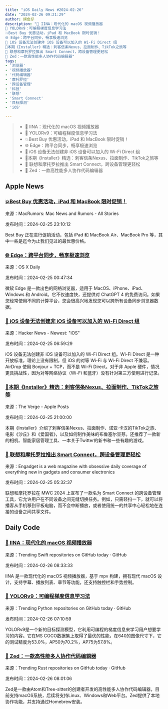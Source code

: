 ```yaml
---
title: "iOS Daily News #2024-02-26"
date: "2024-02-26 09:21:29"
author: 摸鱼仔
description: "🌟 IINA：现代化的 macOS 视频播放器
🌟 YOLORv9：可编程梯度信息学习法
💥Best Buy 优惠活动，iPad 和 MacBook 限时促销！
🌐 Edge：跨平台同步，畅享极速浏览
🌟 iOS 设备无法创建非 iOS 设备可以加入的 Wi-Fi Direct 组
🌟本期《Installer》精选：刺客信条Nexus、拉面制作、TikTok之旅等
📱 联想和摩托罗拉推出 Smart Connect，跨设备管理更轻松
🌟 Zed：一款高性能多人协作代码编辑器"
tags: 
- '浏览器'
- '视频播放器'
- '代码编辑器'
- '摩托罗拉'
- '跨设备管理'
- '科技'
- '联想'
- 'Smart Connect'
- '目标探测'
- 'iOS'

---
```


> * 🌟 IINA：现代化的 macOS 视频播放器
> * 🌟 YOLORv9：可编程梯度信息学习法
> * 💥Best Buy 优惠活动，iPad 和 MacBook 限时促销！
> * 🌐 Edge：跨平台同步，畅享极速浏览
> * 🌟 iOS 设备无法创建非 iOS 设备可以加入的 Wi-Fi Direct 组
> * 🌟本期《Installer》精选：刺客信条Nexus、拉面制作、TikTok之旅等
> * 📱 联想和摩托罗拉推出 Smart Connect，跨设备管理更轻松
> * 🌟 Zed：一款高性能多人协作代码编辑器

## Apple News

### [💥Best Buy 优惠活动，iPad 和 MacBook 限时促销！](https://www.macrumors.com/2024/02/25/best-buy-lowest-prices-ipad-macbook/)

来源：MacRumors: Mac News and Rumors - All Stories

发布时间：2024-02-25 23:10:12

Best Buy 正在进行促销活动，包括 iPad 和 MacBook Air、MacBook Pro 等，其中一些是迄今为止我们见过的最优惠价格。

### [🌐 Edge：跨平台同步，畅享极速浏览](https://osxdaily.com/2024/02/24/how-to-make-microsoft-edge-the-default-mac-web-browser/)

来源：OS X Daily

发布时间：2024-02-25 00:47:34

微软 Edge 是一款出色的网络浏览器，适用于 MacOS、iPhone、iPad、Windows 和 Android。它不仅速度快，还提供对 ChatGPT 4 的免费访问。如果您经常使用不同的计算平台，您会很高兴地发现您可以跨所有设备同步浏览器数据。

### [🌟 iOS 设备无法创建非 iOS 设备可以加入的 Wi-Fi Direct 组](https://forums.developer.apple.com/forums/thread/12885)

来源：Hacker News - Newest: "iOS"

发布时间：2024-02-25 06:59:29

iOS 设备无法创建非 iOS 设备可以加入的 Wi-Fi Direct 组。Wi-Fi Direct 是一种开放标准，理论上没有限制，但 iOS 的对等 Wi-Fi 与 Wi-Fi Direct 不兼容。AirDrop 使用 Bonjour + TCP，而不是 Wi-Fi Direct。对于非 Apple 硬件，情况更具挑战性，因为对等网络协议（Wi-Fi 和蓝牙）没有针对第三方使用进行记录。

### [🌟本期《Installer》精选：刺客信条Nexus、拉面制作、TikTok之旅等](https://www.theverge.com/24081130/balatro-fujifilm-x100vi-drive-to-survive-twitter-books-installer)

来源：The Verge -  Apple Posts

发布时间：2024-02-25 21:00:00

本期《Installer》介绍了刺客信条Nexus、拉面制作、诺亚·卡汉的TikTok之旅、电影《沙丘》和《爱国者》，以及如何制作美味的布鲁塞尔豆芽。还推荐了一款新的相机、智能家居管理工具、一本关于Twitter的新书和一些有趣的游戏。

### [📱 联想和摩托罗拉推出 Smart Connect，跨设备管理更轻松](https://www.engadget.com/lenovo-and-motorolas-smart-connect-makes-it-easier-to-manage-tasks-across-your-devices-230058598.html?src=rss)

来源：Engadget is a web magazine with obsessive daily coverage of everything new in gadgets and consumer electronics

发布时间：2024-02-25 05:32:37

联想和摩托罗拉在 MWC 2024 上宣布了一款名为 Smart Connect 的跨设备管理工具，它允许用户在不同设备之间无缝切换任务。例如，只需轻扫一下，就可以将播客从手机移到平板电脑，而不会中断播放，或者使用统一的共享中心轻松地在连接的设备之间共享文件。

## Daily Code

### [🌟 IINA：现代化的 macOS 视频播放器](https://github.com/iina/iina)

来源：Trending Swift repositories on GitHub today · GitHub

发布时间：2024-02-26 08:33:33

IINA 是一款现代化的 macOS 视频播放器，基于 mpv 构建，拥有现代 macOS 设计，支持字幕、播放列表、章节等功能，还支持触控栏和手势控制。

### [🌟 YOLORv9：可编程梯度信息学习法](https://github.com/WongKinYiu/yolov9)

来源：Trending Python repositories on GitHub today · GitHub

发布时间：2024-02-26 07:10:59

YOLORv9是一个新的目标探测模型，它利用可编程的梯度信息来学习用户想要学习的内容。它在MS COCO数据集上取得了最优的性能，在640的图像尺寸下，它的测试精度为53.0%，AP50为70.2%，AP75为57.8%。

### [🌟 Zed：一款高性能多人协作代码编辑器](https://github.com/zed-industries/zed)

来源：Trending Rust repositories on GitHub today · GitHub

发布时间：2024-02-26 08:01:06

Zed是一款由Atom和Tree-sitter的创建者开发的高性能多人协作代码编辑器，目前支持macOS系统，后续将支持Linux、Windows和Web平台。Zed提供了本地协作功能，并支持通过Homebrew安装。
